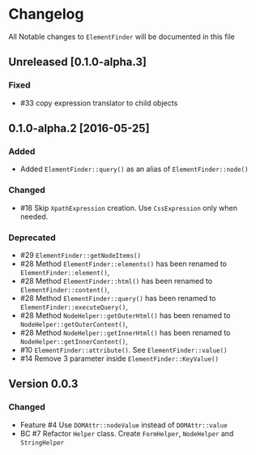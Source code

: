 # Changelog
All Notable changes to `ElementFinder` will be documented in this file

## Unreleased [0.1.0-alpha.3]

### Fixed
- #33 copy expression translator to child objects


## 0.1.0-alpha.2 [2016-05-25]

### Added
- Added `ElementFinder::query()` as an alias of `ElementFinder::node()`
  
### Changed
- #18 Skip `XpathExpression` creation. Use `CssExpression` only when needed.
 
### Deprecated
- #29 `ElementFinder::getNodeItems()`
- #28 Method `ElementFinder::elements()` has been renamed to `ElementFinder::element()`,
- #28 Method `ElementFinder::html()` has been renamed to `ElementFinder::content()`,
- #28 Method `ElementFinder::query()` has been renamed to `ElementFinder::executeQuery()`,
- #28 Method `NodeHelper::getOuterHtml()` has been renamed to `NodeHelper::getOuterContent()`,
- #28 Method `NodeHelper::getInnerHtml()` has been renamed to `NodeHelper::getInnerContent()`,
- #10 `ElementFinder::attribute()`. See `ElementFinder::value()`
- #14 Remove 3 parameter inside `ElementFinder::KeyValue()`

## Version 0.0.3

### Changed
- Feature #4 Use `DOMAttr::nodeValue` instead of `DOMAttr::value`
- BC #7 Refactor `Helper` class. Create `FormHelper`, `NodeHelper` and `StringHelper`
